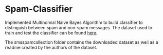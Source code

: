 # Spam-Classifier
Implemented Multinomial Naive Bayes Algorithm to build classifier to distinguish between spam and non-spam messages. The dataset used to train and test the classifier can be found [here](https://archive.ics.uci.edu/ml/datasets/sms+spam+collection).

The smsspamcollection folder contains the downloaded dataset as well as a readme created by the authors of the dataset.

